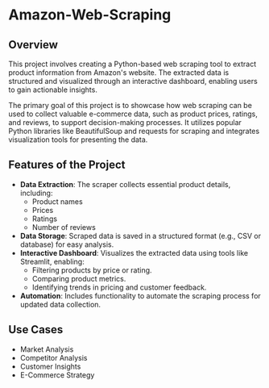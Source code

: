 # Amazon-Web-Scraping

## Overview
This project involves creating a Python-based web scraping tool to extract product information from Amazon's website. The extracted data is structured and visualized through an interactive dashboard, enabling users to gain actionable insights.

The primary goal of this project is to showcase how web scraping can be used to collect valuable e-commerce data, such as product prices, ratings, and reviews, to support decision-making processes. It utilizes popular Python libraries like BeautifulSoup and requests for scraping and integrates visualization tools for presenting the data.

## Features of the Project
- **Data Extraction**: The scraper collects essential product details, including:
  - Product names
  - Prices
  - Ratings
  - Number of reviews
- **Data Storage**: Scraped data is saved in a structured format (e.g., CSV or database) for easy analysis.
- **Interactive Dashboard**: Visualizes the extracted data using tools like Streamlit, enabling:
  - Filtering products by price or rating.
  - Comparing product metrics.
  - Identifying trends in pricing and customer feedback.
- **Automation**: Includes functionality to automate the scraping process for updated data collection.

## Use Cases
- Market Analysis
- Competitor Analysis
- Customer Insights
- E-Commerce Strategy